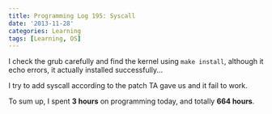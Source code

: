 ```yaml
---
title: Programming Log 195: Syscall
date: '2013-11-28'
categories: Learning
tags: [Learning, OS]
---
```


I check the grub carefully and find the kernel using `make install`, although it echo errors, it actually installed successfully...

I try to add syscall according to the patch TA gave us and it fail to work.

To sum up, I spent **3 hours** on programming today, and totally **664 hours**.